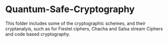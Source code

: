 # Quantum-Safe-Cryptography

This folder includes some of the cryptographic schemes, and their cryptanalyis, such as for Fiestel ciphers, Chacha and Salsa stream Ciphers and code based cryptography.
